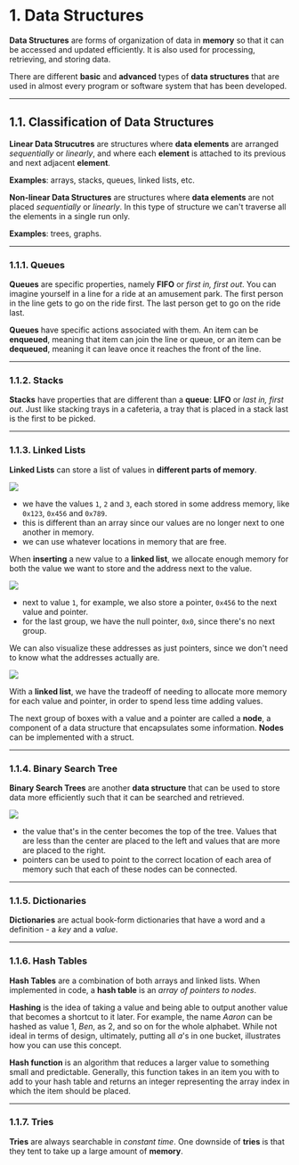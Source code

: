# 1. Data Structures

**Data Structures** are forms of organization of data in **memory** so that it can be accessed and updated efficiently. It is also used for processing, retrieving, and storing data.

There are different **basic** and **advanced** types of **data structures** that are used in almost every program or software system that has been developed.

---

## 1.1. Classification of Data Structures

**Linear Data Strucutres** are structures where **data elements** are arranged _sequentially_ or _linearly_, and where each **element** is attached to its previous and next adjacent **element**.

**Examples**: arrays, stacks, queues, linked lists, etc.

**Non-linear Data Structures** are structures where **data elements** are not placed _sequentially_ or _linearly_. In this type of structure we can't traverse all the elements in a single run only.

**Examples**: trees, graphs.

---

### 1.1.1. Queues

**Queues** are specific properties, namely **FIFO** or _first in, first out_. You can imagine yourself in a line for a ride at an amusement park. The first person in the line gets to go on the ride first. The last person get to go on the ride last.

**Queues** have specific actions associated with them. An item can be **enqueued**, meaning that item can join the line or queue, or an item can be **dequeued**, meaning it can leave once it reaches the front of the line.

---

### 1.1.2. Stacks

**Stacks** have properties that are different than a **queue**: **LIFO** or _last in, first out_. Just like stacking trays in a cafeteria, a tray that is placed in a stack last is the first to be picked.

---

### 1.1.3. Linked Lists

**Linked Lists** can store a list of values in **different parts of memory**.

![](https://cs50.harvard.edu/x/2022/notes/5/linked_list.png)

- we have the values `1`, `2` and `3`, each stored in some address memory, like `0x123`, `0x456` and `0x789`.
- this is different than an array since our values are no longer next to one another in memory.
- we can use whatever locations in memory that are free.

When **inserting** a new value to a **linked list**, we allocate enough memory for both the value we want to store and the address next to the value.

![](https://cs50.harvard.edu/x/2022/notes/5/linked_list_with_addresses.png)

- next to value `1`, for example, we also store a pointer, `0x456` to the next value and pointer.
- for the last group, we have the null pointer, `0x0`, since there's no next group.

We can also visualize these addresses as just pointers, since we don't need to know what the addresses actually are.

![](https://cs50.harvard.edu/x/2022/notes/5/linked_list_with_pointers.png)

With a **linked list**, we have the tradeoff of needing to allocate more memory for each value and pointer, in order to spend less time adding values.

The next group of boxes with a value and a pointer are called a **node**, a component of a data structure that encapsulates some information. **Nodes** can be implemented with a struct.

---

### 1.1.4. Binary Search Tree

**Binary Search Trees** are another **data structure** that can be used to store data more efficiently such that it can be searched and retrieved.

![](https://cs50.harvard.edu/x/2023/notes/5/cs50Week5Slide120.png)

- the value that's in the center becomes the top of the tree. Values that are less than the center are placed to the left and values that are more are placed to the right.
- pointers can be used to point to the correct location of each area of memory such that each of these nodes can be connected.

---

### 1.1.5. Dictionaries

**Dictionaries** are actual book-form dictionaries that have a word and a definition - a _key_ and a _value_.

---

### 1.1.6. Hash Tables

**Hash Tables** are a combination of both arrays and linked lists. When implemented in code, a **hash table** is an _array of pointers to nodes_.

**Hashing** is the idea of taking a value and being able to output another value that becomes a shortcut to it later. For example, the name _Aaron_ can be hashed as value 1, _Ben_, as 2, and so on for the whole alphabet. While not ideal in terms of design, ultimately, putting all _a_'s in one bucket, illustrates how you can use this concept.

**Hash function** is an algorithm that reduces a larger value to something small and predictable. Generally, this function takes in an item you with to add to your hash table and returns an integer representing the array index in which the item should be placed.

---

### 1.1.7. Tries

**Tries** are always searchable in _constant time_. One downside of **tries** is that they tent to take up a large amount of **memory**.

